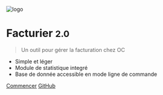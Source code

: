 <!-- _coverpage.md -->

![logo](_media/icon.svg)

# Facturier <small>2.0</small>

> Un outil pour gérer la facturation chez OC

* Simple et léger
* Module de statistique integré
* Base de donnée accessible en mode ligne de commande

[Commencer](introduction)
[GitHub](https://github.com/StephaneTy-Pro/OC-Mentors-AccountAddon)
